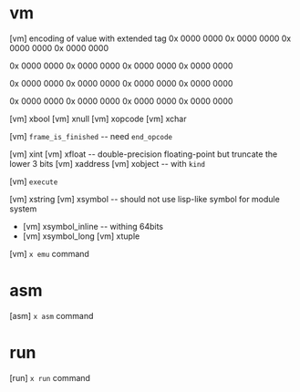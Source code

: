 # vm

[vm] encoding of value with extended tag
0x 0000 0000
0x 0000 0000
0x 0000 0000
0x 0000 0000

0x 0000 0000
0x 0000 0000
0x 0000 0000
0x 0000 0000

0x 0000 0000
0x 0000 0000
0x 0000 0000
0x 0000 0000

0x 0000 0000
0x 0000 0000
0x 0000 0000
0x 0000 0000

[vm] xbool
[vm] xnull
[vm] xopcode
[vm] xchar

[vm] `frame_is_finished` -- need `end_opcode`

[vm] xint
[vm] xfloat -- double-precision floating-point but truncate the lower 3 bits
[vm] xaddress
[vm] xobject -- with `kind`

[vm] `execute`

[vm] xstring
[vm] xsymbol -- should not use lisp-like symbol for module system
- [vm] xsymbol_inline -- withing 64bits
- [vm] xsymbol_long
[vm] xtuple

[vm] `x emu` command

# asm

[asm] `x asm` command

# run

[run] `x run` command
